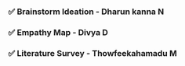 

### ✅ Brainstorm Ideation - Dharun kanna N
### ✅ Empathy Map - Divya D
### ✅ Literature Survey - Thowfeekahamadu M 
